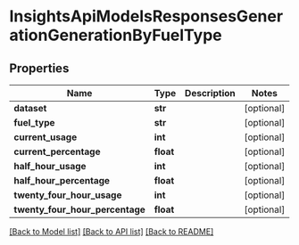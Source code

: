 # InsightsApiModelsResponsesGenerationGenerationByFuelType

## Properties
Name | Type | Description | Notes
------------ | ------------- | ------------- | -------------
**dataset** | **str** |  | [optional] 
**fuel_type** | **str** |  | [optional] 
**current_usage** | **int** |  | [optional] 
**current_percentage** | **float** |  | [optional] 
**half_hour_usage** | **int** |  | [optional] 
**half_hour_percentage** | **float** |  | [optional] 
**twenty_four_hour_usage** | **int** |  | [optional] 
**twenty_four_hour_percentage** | **float** |  | [optional] 

[[Back to Model list]](../README.md#documentation-for-models) [[Back to API list]](../README.md#documentation-for-api-endpoints) [[Back to README]](../README.md)

